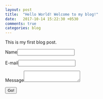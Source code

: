 ```yaml
---
layout: post
title:  "Hello World! Welcome to my blog!"
date:   2017-10-14 15:22:30 +0530
comments: true
categories: blog
---
```

This is my first blog post.
<form method="POST" action="https://api.staticman.net/v2/entry/shivendra-chauhan/shivendra-chauhan.ggithub.io/master/">
  <input name="options[slug]" type="hidden" value="{{ page.slug }}">
  <label>Name</label><input name="fields[name]" type="text">

  <label>E-mail</label><input name="fields[email]" type="email">

  <label>Message</label><textarea name="fields[message]"></textarea>


  <button type="submit">Go!</button>
</form>
